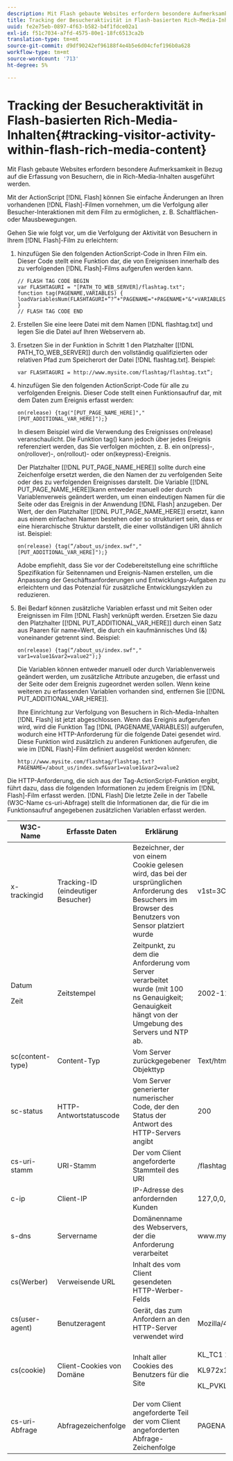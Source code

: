 ```yaml
---
description: Mit Flash gebaute Websites erfordern besondere Aufmerksamkeit in Bezug auf die Erfassung von Besuchern, die in Rich-Media-Inhalten ausgeführt werden.
title: Tracking der Besucheraktivität in Flash-basierten Rich-Media-Inhalten
uuid: fe2e75eb-0897-4f63-b582-b4f1fdce02a1
exl-id: f51c7034-a7fd-4575-80e1-18fc6513ca2b
translation-type: tm+mt
source-git-commit: d9df90242ef96188f4e4b5e6d04cfef196b0a628
workflow-type: tm+mt
source-wordcount: '713'
ht-degree: 5%

---
```


# Tracking der Besucheraktivität in Flash-basierten Rich-Media-Inhalten{#tracking-visitor-activity-within-flash-rich-media-content}

Mit Flash gebaute Websites erfordern besondere Aufmerksamkeit in Bezug auf die Erfassung von Besuchern, die in Rich-Media-Inhalten ausgeführt werden.

Mit der ActionScript [!DNL Flash] können Sie einfache Änderungen an Ihren vorhandenen [!DNL Flash]-Filmen vornehmen, um die Verfolgung aller Besucher-Interaktionen mit dem Film zu ermöglichen, z. B. Schaltflächen- oder Mausbewegungen.

Gehen Sie wie folgt vor, um die Verfolgung der Aktivität von Besuchern in Ihrem [!DNL Flash]-Film zu erleichtern:

1. hinzufügen Sie den folgenden ActionScript-Code in Ihren Film ein. Dieser Code stellt eine Funktion dar, die von Ereignissen innerhalb des zu verfolgenden [!DNL Flash]-Films aufgerufen werden kann.

   ```
   // FLASH TAG CODE BEGIN 
   var FLASHTAGURI = "[PATH_TO_WEB_SERVER]/flashtag.txt"; 
   function tag(PAGENAME,VARIABLES) { 
   loadVariablesNum(FLASHTAGURI+”?”+"PAGENAME="+PAGENAME+"&"+VARIABLES,0); 
   } 
   // FLASH TAG CODE END
   ```

1. Erstellen Sie eine leere Datei mit dem Namen [!DNL flashtag.txt] und legen Sie die Datei auf Ihren Webservern ab.
1. Ersetzen Sie in der Funktion in Schritt 1 den Platzhalter \[[!DNL PATH_TO_WEB_SERVER]\] durch den vollständig qualifizierten oder relativen Pfad zum Speicherort der Datei [!DNL flashtag.txt]. Beispiel:

   ```
   var FLASHTAGURI = http://www.mysite.com/flashtag/flashtag.txt”;
   ```

1. hinzufügen Sie den folgenden ActionScript-Code für alle zu verfolgenden Ereignis. Dieser Code stellt einen Funktionsaufruf dar, mit dem Daten zum Ereignis erfasst werden:

   ```
   on(release) {tag("[PUT_PAGE_NAME_HERE]","[PUT_ADDITIONAL_VAR_HERE]");}
   ```

   In diesem Beispiel wird die Verwendung des Ereignisses on(release) veranschaulicht. Die Funktion tag() kann jedoch über jedes Ereignis referenziert werden, das Sie verfolgen möchten, z. B. ein on(press)-, on(rollover)-, on(rollout)- oder on(keypress)-Ereignis.

   Der Platzhalter \[[!DNL PUT_PAGE_NAME_HERE]\] sollte durch eine Zeichenfolge ersetzt werden, die den Namen der zu verfolgenden Seite oder des zu verfolgenden Ereignisses darstellt. Die Variable \[[!DNL PUT_PAGE_NAME_HERE]\]kann entweder manuell oder durch Variablenverweis geändert werden, um einen eindeutigen Namen für die Seite oder das Ereignis in der Anwendung [!DNL Flash] anzugeben. Der Wert, der den Platzhalter \[[!DNL PUT_PAGE_NAME_HERE]\] ersetzt, kann aus einem einfachen Namen bestehen oder so strukturiert sein, dass er eine hierarchische Struktur darstellt, die einer vollständigen URI ähnlich ist. Beispiel:

   ```
   on(release) {tag(“/about_us/index.swf","[PUT_ADDITIONAL_VAR_HERE]");}
   ```

   Adobe empfiehlt, dass Sie vor der Codebereitstellung eine schriftliche Spezifikation für Seitennamen und Ereignis-Namen erstellen, um die Anpassung der Geschäftsanforderungen und Entwicklungs-Aufgaben zu erleichtern und das Potenzial für zusätzliche Entwicklungszyklen zu reduzieren.

1. Bei Bedarf können zusätzliche Variablen erfasst und mit Seiten oder Ereignissen im Film [!DNL Flash] verknüpft werden. Ersetzen Sie dazu den Platzhalter \[[!DNL PUT_ADDITIONAL_VAR_HERE]\] durch einen Satz aus Paaren für name=Wert, die durch ein kaufmännisches Und (&amp;) voneinander getrennt sind. Beispiel:

   ```
   on(release) {tag(“/about_us/index.swf"," var1=value1&var2=value2");}
   ```

   Die Variablen können entweder manuell oder durch Variablenverweis geändert werden, um zusätzliche Attribute anzugeben, die erfasst und der Seite oder dem Ereignis zugeordnet werden sollen. Wenn keine weiteren zu erfassenden Variablen vorhanden sind, entfernen Sie \[[!DNL PUT_ADDITIONAL_VAR_HERE]\].

   Ihre Einrichtung zur Verfolgung von Besuchern in Rich-Media-Inhalten [!DNL Flash] ist jetzt abgeschlossen. Wenn das Ereignis aufgerufen wird, wird die Funktion Tag [!DNL (PAGENAME,VARIABLES)] aufgerufen, wodurch eine HTTP-Anforderung für die folgende Datei gesendet wird. Diese Funktion wird zusätzlich zu anderen Funktionen aufgerufen, die wie im [!DNL Flash]-Film definiert ausgelöst werden können:

   ```
   http://www.mysite.com/flashtag/flashtag.txt?PAGENAME=/about_us/index.swf&var1=value1&var2=value2
   ```

Die HTTP-Anforderung, die sich aus der Tag-ActionScript-Funktion ergibt, führt dazu, dass die folgenden Informationen zu jedem Ereignis im [!DNL Flash]-Film erfasst werden. [!DNL Flash] Die letzte Zeile in der Tabelle (W3C-Name cs-uri-Abfrage) stellt die Informationen dar, die für die im Funktionsaufruf angegebenen zusätzlichen Variablen erfasst werden.

<table id="table_A7ED9D38F36B4405947B2F48EA94D3C4"> 
 <thead> 
  <tr> 
   <th colname="col1" class="entry"> W3C-Name </th> 
   <th colname="col2" class="entry"> Erfasste Daten </th> 
   <th colname="col3" class="entry"> Erklärung </th> 
   <th colname="col4" class="entry"> Beispiel </th> 
  </tr> 
 </thead>
 <tbody> 
  <tr> 
   <td colname="col1"> x-trackingid </td> 
   <td colname="col2"> Tracking-ID (eindeutiger Besucher) </td> 
   <td colname="col3"> Bezeichner, der von einem Cookie gelesen wird, das bei der ursprünglichen Anforderung des Besuchers im Browser des Benutzers von <span class="wintitle"> Sensor </span> platziert wurde </td> 
   <td colname="col4"> v1st=3C94007B4E01F9C2 </td> 
  </tr> 
  <tr> 
   <td colname="col1"> <p>Datum </p> <p>Zeit </p> </td> 
   <td colname="col2"> Zeitstempel </td> 
   <td colname="col3"> Zeitpunkt, zu dem die Anforderung vom Server verarbeitet wurde (mit 100 ns Genauigkeit; Genauigkeit hängt von der Umgebung des Servers und NTP ab. </td> 
   <td colname="col4"> 2002-11-21 17:21:45.123 </td> 
  </tr> 
  <tr> 
   <td colname="col1"> sc(content-type) </td> 
   <td colname="col2"> Content-Typ </td> 
   <td colname="col3"> Vom Server zurückgegebener Objekttyp </td> 
   <td colname="col4"> Text/html </td> 
  </tr> 
  <tr> 
   <td colname="col1"> sc-status </td> 
   <td colname="col2"> HTTP-Antwortstatuscode </td> 
   <td colname="col3"> Vom Server generierter numerischer Code, der den Status der Antwort des HTTP-Servers angibt </td> 
   <td colname="col4"> 200 </td> 
  </tr> 
  <tr> 
   <td colname="col1"> cs-uri-stamm </td> 
   <td colname="col2"> URI-Stamm </td> 
   <td colname="col3"> Der vom Client angeforderte Stammteil des URI </td> 
   <td colname="col4"> /flashtag/flashtag.txt </td> 
  </tr> 
  <tr> 
   <td colname="col1"> c-ip </td> 
   <td colname="col2"> Client-IP </td> 
   <td colname="col3"> IP-Adresse des anfordernden Kunden </td> 
   <td colname="col4"> 127,0,0,1 </td> 
  </tr> 
  <tr> 
   <td colname="col1"> s-dns </td> 
   <td colname="col2"> Servername </td> 
   <td colname="col3"> Domänenname des Webservers, der die Anforderung verarbeitet </td> 
   <td colname="col4"> www.mysite.com </td> 
  </tr> 
  <tr> 
   <td colname="col1"> cs(Werber) </td> 
   <td colname="col2"> Verweisende URL </td> 
   <td colname="col3"> Inhalt des vom Client gesendeten HTTP-Werber-Felds </td> 
   <td colname="col4"></td> 
  </tr> 
  <tr> 
   <td colname="col1"> cs(user-agent) </td> 
   <td colname="col2"> Benutzeragent </td> 
   <td colname="col3"> Gerät, das zum Anfordern an den HTTP-Server verwendet wird </td> 
   <td colname="col4"> Mozilla/4.0+(kompatibel;+MSIE+6.0; +Windows+NT+5.1) </td> 
  </tr> 
  <tr> 
   <td colname="col1"> cs(cookie) </td> 
   <td colname="col2"> Client-Cookies von Domäne </td> 
   <td colname="col3"> Inhalt aller Cookies des Benutzers für die Site </td> 
   <td colname="col4"> <p>KL_TC1 1038058778312 </p> <p>KL972x1038058778312282052 </p> <p>KL_PVKL972 0 </p> </td> 
  </tr> 
  <tr> 
   <td colname="col1"> cs-uri-Abfrage </td> 
   <td colname="col2"> Abfragezeichenfolge </td> 
   <td colname="col3"> Der vom Client angeforderte Teil der vom Client angeforderten Abfrage-Zeichenfolge </td> 
   <td colname="col4"> PAGENAME=/about_us/index.swf&amp;var1=value1&amp;var2=value2 </td> 
  </tr> 
 </tbody> 
</table>

